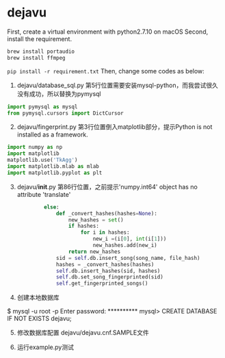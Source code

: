 dejavu
==========
First, create a virtual environment with python2.7.10 on macOS
Second, install the requirement.
```bash
brew install portaudio
brew install ffmpeg
```
```pip install -r requirement.txt```
Then, change some codes as below:
1. dejavu/database_sql.py 第5行位置需要安装mysql-python，而我尝试很久没有成功，所以替换为pymysql
```python
import pymysql as mysql
from pymysql.cursors import DictCursor
```
2. dejavu/fingerprint.py 第3行位置倒入matplotlib部分，提示Python is not installed as a framework.
```python
import numpy as np
import matplotlib
matplotlib.use('TkAgg')
import matplotlib.mlab as mlab
import matplotlib.pyplot as plt
```
3. dejavu/__init__.py 第86行位置，之前提示'numpy.int64' object has no attribute 'translate'
```python
            else:
                def _convert_hashes(hashes=None):
                    new_hashes = set()
                    if hashes:
                        for i in hashes:
                            new_i =(i[0], int(i[1]))
                            new_hashes.add(new_i)
                    return new_hashes
                sid = self.db.insert_song(song_name, file_hash)
                hashes = _convert_hashes(hashes)
                self.db.insert_hashes(sid, hashes)
                self.db.set_song_fingerprinted(sid)
                self.get_fingerprinted_songs()
```
4. 创建本地数据库

$ mysql -u root -p
	Enter password: **********
	mysql> CREATE DATABASE IF NOT EXISTS dejavu;

5. 修改数据库配置 dejavu/dejavu.cnf.SAMPLE文件

6. 运行example.py测试
